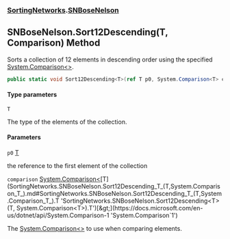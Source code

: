 ### [SortingNetworks](SortingNetworks.md 'SortingNetworks').[SNBoseNelson](SortingNetworks.SNBoseNelson.md 'SortingNetworks.SNBoseNelson')

## SNBoseNelson.Sort12Descending<T>(T, Comparison<T>) Method

Sorts a collection of 12 elements in descending order using the specified [System.Comparison&lt;&gt;](https://docs.microsoft.com/en-us/dotnet/api/System.Comparison-1 'System.Comparison`1').

```csharp
public static void Sort12Descending<T>(ref T p0, System.Comparison<T> comparison);
```
#### Type parameters

<a name='SortingNetworks.SNBoseNelson.Sort12Descending_T_(T,System.Comparison_T_).T'></a>

`T`

The type of the elements of the collection.
#### Parameters

<a name='SortingNetworks.SNBoseNelson.Sort12Descending_T_(T,System.Comparison_T_).p0'></a>

`p0` [T](SortingNetworks.SNBoseNelson.Sort12Descending_T_(T,System.Comparison_T_).md#SortingNetworks.SNBoseNelson.Sort12Descending_T_(T,System.Comparison_T_).T 'SortingNetworks.SNBoseNelson.Sort12Descending<T>(T, System.Comparison<T>).T')

the reference to the first element of the collection

<a name='SortingNetworks.SNBoseNelson.Sort12Descending_T_(T,System.Comparison_T_).comparison'></a>

`comparison` [System.Comparison&lt;](https://docs.microsoft.com/en-us/dotnet/api/System.Comparison-1 'System.Comparison`1')[T](SortingNetworks.SNBoseNelson.Sort12Descending_T_(T,System.Comparison_T_).md#SortingNetworks.SNBoseNelson.Sort12Descending_T_(T,System.Comparison_T_).T 'SortingNetworks.SNBoseNelson.Sort12Descending<T>(T, System.Comparison<T>).T')[&gt;](https://docs.microsoft.com/en-us/dotnet/api/System.Comparison-1 'System.Comparison`1')

The [System.Comparison&lt;&gt;](https://docs.microsoft.com/en-us/dotnet/api/System.Comparison-1 'System.Comparison`1') to use when comparing elements.
